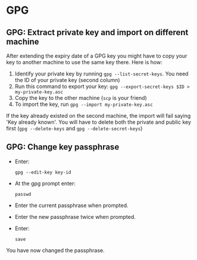 # GPG

## GPG: Extract private key and import on different machine

After extending the expiry date of a GPG key you might have to copy your key to another machine to use the same key there. Here is how:

1. Identify your private key by running `gpg --list-secret-keys`. You need the ID of your private key \(second column\)
2. Run this command to export your key: `gpg --export-secret-keys $ID > my-private-key.asc`
3. Copy the key to the other machine \(`scp` is your friend\)
4. To import the key, run `gpg --import my-private-key.asc`

If the key already existed on the second machine, the import will fail saying 'Key already known'. You will have to delete both the private and public key first \(`gpg --delete-keys` and `gpg --delete-secret-keys`\)

## GPG: Change key passphrase

* Enter:

  ```text
  gpg --edit-key key-id
  ```

* At the gpg prompt enter:

  ```text
  passwd
  ```

* Enter the current passphrase when prompted.
* Enter the new passphrase twice when prompted.
* Enter:

  ```text
  save
  ```

You have now changed the passphrase.

